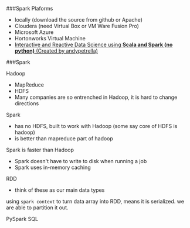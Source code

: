 ###Spark Plaforms
* locally (download the source from github or Apache)
* Cloudera (need Virtual Box or VM Ware Fusion Pro)
* Microsoft Azure
* Hortonworks Virtual Machine
* [Interactive and Reactive Data Science using **Scala and Spark (no python)** (Created by andypetrella)](http://spark-notebook.io/)

###Spark

Hadoop
* MapReduce
* HDFS
* Many companies are so entrenched in Hadoop, it is hard to change directions

Spark
* has no HDFS, built to work with Hadoop (some say core of HDFS is hadoop)
* is better than mapreduce part of hadoop

Spark is faster than Hadoop
* Spark doesn't have to write to disk when running a job
* Spark uses in-memory caching

RDD 
* think of these as our main data types

using `spark context` to turn data array into RDD, means it is serialized.  we are able to partition it out.

PySpark SQL



